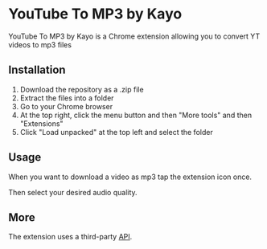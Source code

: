 # YouTube To MP3 by Kayo

YouTube To MP3 by Kayo is a Chrome extension allowing you to convert YT videos to mp3 files

## Installation

1. Download the repository as a .zip file
2. Extract the files into a folder
3. Go to your Chrome browser
4. At the top right, click the menu button and then "More tools" and then "Extensions"
5. Click "Load unpacked" at the top left and select the folder

## Usage

When you want to download a video as mp3 tap the extension icon once.

Then select your desired audio quality.

## More

The extension uses a third-party [API](https://yt-download.org/developers).
